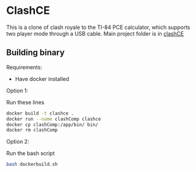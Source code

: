 # ClashCE

This is a clone of clash royale to the TI-84 PCE calculator, which supports two player mode through a USB cable. Main project folder is in [clashCE](/clashCE/src/)

## Building binary

Requirements:

- Have docker installed

Option 1:

Run these lines

```bash
docker build -t clashce .
docker run --name clashComp clashce
docker cp clashComp:/app/bin/ bin/
docker rm clashComp
```

Option 2:

Run the bash script

```bash
bash dockerbuild.sh
```